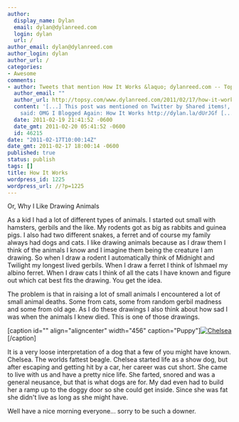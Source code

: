 ```yaml
---
author:
  display_name: Dylan
  email: dylan@dylanreed.com
  login: dylan
  url: /
author_email: dylan@dylanreed.com
author_login: dylan
author_url: /
categories:
- Awesome
comments:
- author: Tweets that mention How It Works &laquo; dylanreed.com -- Topsy.com
  author_email: ""
  author_url: http://topsy.com/www.dylanreed.com/2011/02/17/how-it-works/?utm_source=pingback&amp;utm_campaign=L2
  content: '[...] This post was mentioned on Twitter by Shared items!, dylan. dylan
    said: OMG I Blogged Again: How It Works http://dylan.la/dUrJGf [...]'
  date: 2011-02-19 21:41:52 -0600
  date_gmt: 2011-02-20 05:41:52 -0600
  id: 46215
date: "2011-02-17T10:00:14Z"
date_gmt: 2011-02-17 18:00:14 -0600
published: true
status: publish
tags: []
title: How It Works
wordpress_id: 1225
wordpress_url: //?p=1225
---
```


Or, Why I Like Drawing Animals

As a kid I had a lot of different types of animals. I started out small with hamsters, gerbils and the like. My rodents got as big as rabbits and guinea pigs. I also had two different snakes, a ferret and of course my family always had dogs and cats. I like drawing animals because as I draw them I think of the animals I know and I imagine them being the creature I am drawing. So when I draw a rodent I automatically think of Midnight and Twilight my longest lived gerbils. When I draw a ferret I think of Ishmael my albino ferret. When I draw cats I think of all the cats I have known and figure out which cat best fits the drawing. You get the idea.

The problem is that in raising a lot of small animals I encountered a lot of small animal deaths. Some from cats, some from random gerbil madness and some from old age. As I do these drawings I also think about how sad I was when the animals I knew died. This is one of those drawings.

[caption id="" align="aligncenter" width="456" caption="Puppy"][![][1]][2][/caption]

   [1]: http://fancycadaver.com//media/2011/02/Doggy.jpg (Chelsea)
   [2]: http://fancycadaver.com/2011/02/17/puppy/

  
It is a very loose interpretation of a dog that a few of you might have known. Chelsea. The worlds fattest beagle. Chelsea started life as a show dog, but after escaping and getting hit by a car, her career was cut short. She came to live with us and have a pretty nice life. She farted, snored and was a general neusance, but that is what dogs are for. My dad even had to build her a ramp up to the doggy door so she could get inside. Since she was fat she didn't live as long as she might have.

Well have a nice morning everyone... sorry to be such a downer.

